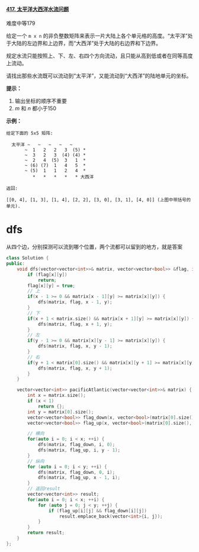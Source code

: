 #### [417. 太平洋大西洋水流问题](https://leetcode-cn.com/problems/pacific-atlantic-water-flow/)

难度中等179

给定一个 `m x n` 的非负整数矩阵来表示一片大陆上各个单元格的高度。“太平洋”处于大陆的左边界和上边界，而“大西洋”处于大陆的右边界和下边界。

规定水流只能按照上、下、左、右四个方向流动，且只能从高到低或者在同等高度上流动。

请找出那些水流既可以流动到“太平洋”，又能流动到“大西洋”的陆地单元的坐标。

 

**提示：**

1. 输出坐标的顺序不重要
2. *m* 和 *n* 都小于150

 

**示例：**

 

```
给定下面的 5x5 矩阵:

  太平洋 ~   ~   ~   ~   ~ 
       ~  1   2   2   3  (5) *
       ~  3   2   3  (4) (4) *
       ~  2   4  (5)  3   1  *
       ~ (6) (7)  1   4   5  *
       ~ (5)  1   1   2   4  *
          *   *   *   *   * 大西洋

返回:

[[0, 4], [1, 3], [1, 4], [2, 2], [3, 0], [3, 1], [4, 0]] (上图中带括号的单元).
```

 





# dfs

从四个边，分别探测可以流到哪个位置，两个流都可以留到的地方，就是答案

```C++
class Solution {
public:
    void dfs(vector<vector<int>>& matrix, vector<vector<bool>> &flag, int x, int y) {
        if (flag[x][y])
            return;
        flag[x][y] = true;
        // 上
        if(x - 1 >= 0 && matrix[x - 1][y] >= matrix[x][y]) {
            dfs(matrix, flag, x - 1, y);
        }
        // 下
        if(x + 1 < matrix.size() && matrix[x + 1][y] >= matrix[x][y]) {
            dfs(matrix, flag, x + 1, y);
        }
        // 左
        if(y - 1 >= 0 && matrix[x][y - 1] >= matrix[x][y]) {
            dfs(matrix, flag, x, y - 1);
        }
        // 右
        if(y + 1 < matrix[0].size() && matrix[x][y + 1] >= matrix[x][y]) {
            dfs(matrix, flag, x, y + 1);
        }
    }

    vector<vector<int>> pacificAtlantic(vector<vector<int>>& matrix) {
        int x = matrix.size();
        if (x < 1)  
            return {};
        int y = matrix[0].size();
        vector<vector<bool>> flag_down(x, vector<bool>(matrix[0].size(), false));
        vector<vector<bool>> flag_up(x, vector<bool>(matrix[0].size(), false));

        // 横向
        for(auto i = 0; i < x; ++i) {
            dfs(matrix, flag_down, i, 0);
            dfs(matrix, flag_up, i, y - 1);
        }
        // 纵向
        for (auto i = 0; i < y; ++i) {
            dfs(matrix, flag_down, 0, i);
            dfs(matrix, flag_up, x - 1, i);
        }
        // 返回result
        vector<vector<int>> result;
        for(auto i = 0; i < x; ++i) {
            for (auto j = 0; j < y; ++j) {
                if (flag_up[i][j] && flag_down[i][j]) 
                    result.emplace_back(vector<int>{i, j});
            }
        }
        return result;
    }
};
```

